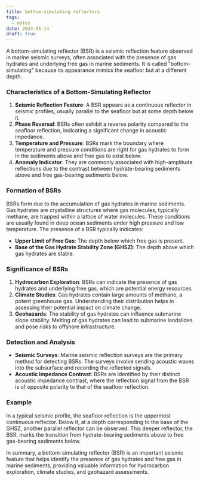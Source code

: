 ```yaml
---
title: bottom-simulating reflectors
tags:
  - notes
date: 2024-05-14
draft: true
---
```

A bottom-simulating reflector (BSR) is a seismic reflection feature observed in marine seismic surveys, often associated with the presence of gas hydrates and underlying free gas in marine sediments. It is called "bottom-simulating" because its appearance mimics the seafloor but at a different depth.

### Characteristics of a Bottom-Simulating Reflector

1. **Seismic Reflection Feature**: A BSR appears as a continuous reflector in seismic profiles, usually parallel to the seafloor but at some depth below it.
2. **Phase Reversal**: BSRs often exhibit a reverse polarity compared to the seafloor reflection, indicating a significant change in acoustic impedance.
3. **Temperature and Pressure**: BSRs mark the boundary where temperature and pressure conditions are right for gas hydrates to form in the sediments above and free gas to exist below.
4. **Anomaly Indicator**: They are commonly associated with high-amplitude reflections due to the contrast between hydrate-bearing sediments above and free gas-bearing sediments below.

### Formation of BSRs

BSRs form due to the accumulation of gas hydrates in marine sediments. Gas hydrates are crystalline structures where gas molecules, typically methane, are trapped within a lattice of water molecules. These conditions are usually found in deep ocean sediments under high pressure and low temperature. The presence of a BSR typically indicates:
- **Upper Limit of Free Gas**: The depth below which free gas is present.
- **Base of the Gas Hydrate Stability Zone (GHSZ)**: The depth above which gas hydrates are stable.

### Significance of BSRs

1. **Hydrocarbon Exploration**: BSRs can indicate the presence of gas hydrates and underlying free gas, which are potential energy resources.
2. **Climate Studies**: Gas hydrates contain large amounts of methane, a potent greenhouse gas. Understanding their distribution helps in assessing their potential impact on climate change.
3. **Geohazards**: The stability of gas hydrates can influence submarine slope stability. Melting of gas hydrates can lead to submarine landslides and pose risks to offshore infrastructure.

### Detection and Analysis

- **Seismic Surveys**: Marine seismic reflection surveys are the primary method for detecting BSRs. The surveys involve sending acoustic waves into the subsurface and recording the reflected signals.
- **Acoustic Impedance Contrast**: BSRs are identified by their distinct acoustic impedance contrast, where the reflection signal from the BSR is of opposite polarity to that of the seafloor reflection.

### Example

In a typical seismic profile, the seafloor reflection is the uppermost continuous reflector. Below it, at a depth corresponding to the base of the GHSZ, another parallel reflector can be observed. This deeper reflector, the BSR, marks the transition from hydrate-bearing sediments above to free gas-bearing sediments below.

In summary, a bottom-simulating reflector (BSR) is an important seismic feature that helps identify the presence of gas hydrates and free gas in marine sediments, providing valuable information for hydrocarbon exploration, climate studies, and geohazard assessments.